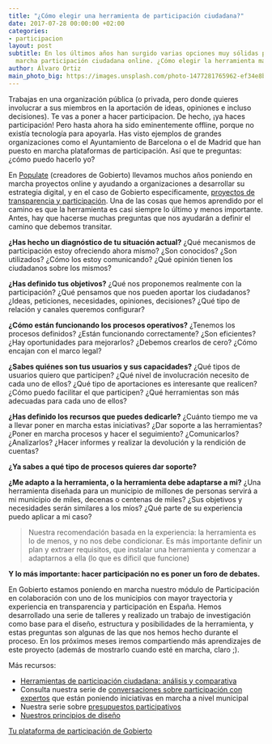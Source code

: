 ```yaml
---
title: "¿Cómo elegir una herramienta de participación ciudadana?"
date: 2017-07-28 00:00:00 +02:00
categories:
- participacion
layout: post
subtitle: En los últimos años han surgido varias opciones muy sólidas para poner en
  marcha participación ciudadana online. ¿Cómo elegir la herramienta más apropiada?
author: Álvaro Ortiz
main_photo_big: https://images.unsplash.com/photo-1477281765962-ef34e8bb0967?dpr=2&auto=format&fit=crop&w=1500&h=600&q=80&cs=tinysrgb&crop=bottom
---
```


Trabajas en una organización pública (o privada, pero donde quieres involucrar a sus miembros en la aportación de ideas, opiniones e incluso decisiones). Te vas a poner a hacer participacion. De hecho, ¡ya haces participación! Pero hasta ahora ha sido eminentemente offline, porque no existía tecnología para apoyarla. Has visto ejemplos de grandes organizaciones como el Ayuntamiento de Barcelona o el de Madrid que han puesto en marcha plataformas de participación. Así que te preguntas: ¿cómo puedo hacerlo yo?

En [Populate](http://populate.tools) (creadores de Gobierto) llevamos muchos años poniendo en marcha proyectos online y ayudando a organizaciones a desarrollar su estrategia digital, y en el caso de Gobierto especificamente, [proyectos de transparencia y participación](/temas/clientes/). Una de las cosas que hemos aprendido por el camino es que la herramienta es casi siempre lo último y menos importante. Antes, hay que hacerse muchas preguntas que nos ayudarán a definir el camino que debemos transitar.

**¿Has hecho un diagnóstico de tu situación actual?** ¿Qué mecanismos de participación estoy ofreciendo ahora mismo? ¿Son conocidos? ¿Son utilizados? ¿Cómo los estoy comunicando? ¿Qué opinión tienen los ciudadanos sobre los mismos?

**¿Has definido tus objetivos?** ¿Qué nos proponemos realmente con la participación? ¿Qué pensamos que nos pueden aportar los ciudadanos? ¿Ideas, peticiones, necesidades, opiniones, decisiones? ¿Qué tipo de relación y canales queremos configurar?

**¿Cómo están funcionando los procesos operativos?** ¿Tenemos los procesos definidos? ¿Están funcionando correctamente? ¿Son eficientes? ¿Hay oportunidades para mejorarlos? ¿Debemos crearlos de cero? ¿Cómo encajan con el marco legal?

**¿Sabes quiénes son tus usuarios y sus capacidades?** ¿Qué tipos de usuarios quiero que participen? ¿Qué nivel de involucración necesito de cada uno de ellos? ¿Qué tipo de aportaciones es interesante que realicen? ¿Cómo puedo facilitar el que participen? ¿Qué herramientas son más adecuadas para cada uno de ellos?

**¿Has definido los recursos que puedes dedicarle?** ¿Cuánto tiempo me va a llevar poner en marcha estas iniciativas? ¿Dar soporte a las herramientas? ¿Poner en marcha procesos y hacer el seguimiento? ¿Comunicarlos? ¿Analizarlos? ¿Hacer informes y realizar la devolución y la rendición de cuentas?

**¿Ya sabes a qué tipo de procesos quieres dar soporte?**

**¿Me adapto a la herramienta, o la herramienta debe adaptarse a mi?** ¿Una herramienta diseñada para un municipio de millones de personas servirá a mi municipio de miles, decenas o centenas de miles? ¿Sus objetivos y necesidades serán similares a los míos? ¿Qué parte de su experiencia puedo aplicar a mi caso?

<blockquote class="quote">
  Nuestra recomendación basada en la experiencia: la herramienta es lo de menos, y no nos debe condicionar. Es más importante definir un plan y extraer requisitos, que instalar una herramienta y comenzar a adaptarnos a ella (lo que es díficil que funcione)
</blockquote>

**Y lo más importante: hacer participación no es poner un foro de debates.**

En Gobierto estamos poniendo en marcha nuestro módulo de Participación en colaboración con uno de los municipios con mayor trayectoria y experiencia en transparencia y participación en España. Hemos desarrollado una serie de talleres y realizado un trabajo de investigación como base para el diseño, estructura y posibilidades de la herramienta, y estas preguntas son algunas de las que nos hemos hecho durante el proceso. En los próximos meses iremos compartiendo más aprendizajes de este proyecto (además de mostrarlo cuando esté en marcha, claro ;).

<div class="separator blue short"></div>

Más recursos:

- [Herramientas de participación ciudadana: análisis y comparativa](/blog/20200128-como-elegir-plataforma-participacion-ciudadana.html)
- Consulta nuestra serie de [conversaciones sobre participación con expertos](/temas/participacion/) que están poniendo iniciativas en marcha a nivel municipal
- Nuestra serie sobre [presupuestos participativos](/blog/20160530-presupuestos-participativos.html)
- [Nuestros principios de diseño](/blog/20170711-principios-de-diseno-gobierto.html)

<div class="txtCtaBox">
  <div class="Module__shadow"></div>
  <a href="/modulos/participacion/">Tu plataforma de participación de Gobierto</a>
</div>
